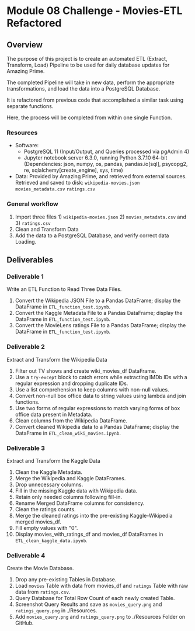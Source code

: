 # Module 08 Challenge - Movies-ETL Refactored

## Overview

The purpose of this project is to create an automated ETL (Extract, Transform, Load) Pipeline
to be used for daily database updates for Amazing Prime.

The completed Pipeline will take in new data, perform the appropriate
transformations, and load the data into a PostgreSQL Database.

It is refactored from previous code that accomplished a similar task
using separate functions.

Here, the process will be completed from within one single Function.

### Resources

- Software:
	- PostgreSQL 11 (Input/Output, and Queries processed via pgAdmin 4)
	- Jupyter notebook server 6.3.0, running Python 3.7.10 64-bit (Dependencies: json, numpy, os, pandas, pandas.io[sql], psycopg2, re, sqlalchemy[create_engine], sys, time)
- Data: Provided by Amazing Prime, and retrieved from external sources. Retrieved and saved to disk:
	`wikipedia-movies.json`
	`movies_metadata.csv`
	`ratings.csv`

### General workflow
1. Import three files 1) `wikipedia-movies.json` 2) `movies_metadata.csv` and 3) `ratings.csv`
2. Clean and Transform Data
3. Add the data to a PostgreSQL Database, and verify correct data Loading.

## Deliverables

### Deliverable 1

Write an ETL Function to Read Three Data Files.

1. Convert the Wikipedia JSON File to a Pandas DataFrame; display the DataFrame in `ETL_function_test.ipynb`.
2. Convert the Kaggle Metadata File to a Pandas DataFrame; display the DataFrame in `ETL_function_test.ipynb`.
3. Convert the MovieLens ratings File to a Pandas DataFrame; display the DataFrame in `ETL_function_test.ipynb`.

### Deliverable 2

Extract and Transform the Wikipedia Data

1. Filter out TV shows and create wiki_movies_df DataFrame.
2. Use a `try-except` block to catch errors while extracting IMDb IDs with a regular expression and dropping duplicate IDs.
3. Use a list comprehension to keep columns with non-null values.
4. Convert non-null box office data to string values using lambda and join functions.
5. Use two forms of regular expressions to match varying forms of box office data present in Metadata.
6. Clean columns from the Wikipedia DataFrame.
7. Convert cleaned Wikipedia data to a Pandas DataFrame; display the DataFrame in `ETL_clean_wiki_movies.ipynb`.

### Deliverable 3

Extract and Transform the Kaggle Data

1. Clean the Kaggle Metadata.
2. Merge the Wikipedia and Kaggle DataFrames.
3. Drop unnecessary columns.
4. Fill in the missing Kaggle data with Wikipedia data.
5. Retain only needed columns following fill-in.
6. Rename Merged DataFrame columns for consistency.
7. Clean the ratings counts.
8. Merge the cleaned ratings into the pre-existing Kaggle-Wikipedia merged movies_df.
9. Fill empty values with "0".
10. Display movies_with_ratings_df and movies_df DataFrames in `ETL_clean_kaggle_data.ipynb`.

### Deliverable 4

Create the Movie Database.

1. Drop any pre-existing Tables in Database.
2. Load `movies` Table with data from movies_df and `ratings` Table with raw data from `ratings.csv`.
3. Query Database for Total Row Count of each newly created Table.
4. Screenshot Query Results and save as `movies_query.png` and `ratings_query.png` in ./Resources.
5. Add `movies_query.png` and `ratings_query.png` to ./Resources Folder on GitHub.
